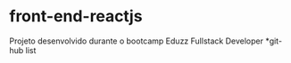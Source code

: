 # front-end-reactjs
Projeto desenvolvido durante o bootcamp Eduzz Fullstack Developer
 *git-hub list
